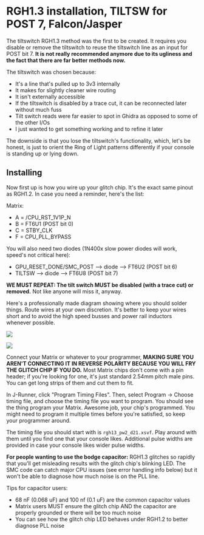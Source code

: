# RGH1.3 installation, TILTSW for POST 7, Falcon/Jasper

The tiltswitch RGH1.3 method was the first to be created. It requires you disable or remove the tiltswitch
to reuse the tiltswitch line as an input for POST bit 7. **It is not really recommended anymore due to its
ugliness and the fact that there are far better methods now.**

The tiltswitch was chosen because:
- It's a line that's pulled up to 3v3 internally
- It makes for slightly cleaner wire routing
- It isn't externally accessible
- If the tiltswitch is disabled by a trace cut, it can be reconnected later without much fuss
- Tilt switch reads were far easier to spot in Ghidra as opposed to some of the other I/Os
- I just wanted to get something working and to refine it later

The downside is that you lose the tiltswitch's functionality, which, let's be honest, is just to orient
the Ring of Light patterns differently if your console is standing up or lying down.

## Installing

Now first up is how you wire up your glitch chip. It's the exact same pinout as RGH1.2.
In case you need a reminder, here's the list:

Matrix:
- A = /CPU_RST_1V1P_N
- B = FT6U1 (POST bit 0)
- C = STBY_CLK
- F = CPU_PLL_BYPASS

You will also need two diodes (1N400x slow power diodes will work, speed's not critical here):
- GPU_RESET_DONE/SMC_POST --> diode --> FT6U2 (POST bit 6)
- TILTSW --> diode --> FT6U8 (POST bit 7)

**WE MUST REPEAT: The tilt switch MUST be disabled (with a trace cut) or removed.** Not like anyone will miss it, anyway.

Here's a professionally made diagram showing where you should solder things. Route wires at your own discretion.
It's better to keep your wires short and to avoid the high speed busses and power rail inductors whenever possible.

![](rgh13_points_top.png)

![](rgh13_points_bottom.png)

Connect your Matrix or whatever to your programmer, **MAKING SURE YOU AREN'T CONNECTING IT IN REVERSE
POLARITY BECAUSE YOU WILL FRY THE GLITCH CHIP IF YOU DO.** Most Matrix chips don't come with a pin
header; if you're looking for one, it's just standard 2.54mm pitch male pins. You can get long strips of them
and cut them to fit.

In J-Runner, click "Program Timing Files". Then, select Program -> Choose timing file, and choose the
timing file you want to program. You should see the thing program your Matrix. Awesome job, your chip's
programmed. You might need to program it multiple times before you're satisfied, so keep your programmer
around.

The timing file you should start with is `rgh13_pw2_d21.xsvf`. Play around with them until you find
one that your console likes. Additional pulse widths are provided in case your console likes wider
pulse widths.

**For people wanting to use the bodge capacitor:** RGH1.3 glitches so rapidly that you'll get misleading
results with the glitch chip's blinking LED. The SMC code can catch major CPU issues (see error handling
info below) but it won't be able to diagnose how much noise is on the PLL line.

Tips for capacitor users:
- 68 nF (0.068 uF) and 100 nf (0.1 uF) are the common capacitor values
- Matrix users MUST ensure the glitch chip AND the capacitor are properly grounded or there will be too much noise
- You can see how the glitch chip LED behaves under RGH1.2 to better diagnose PLL noise
